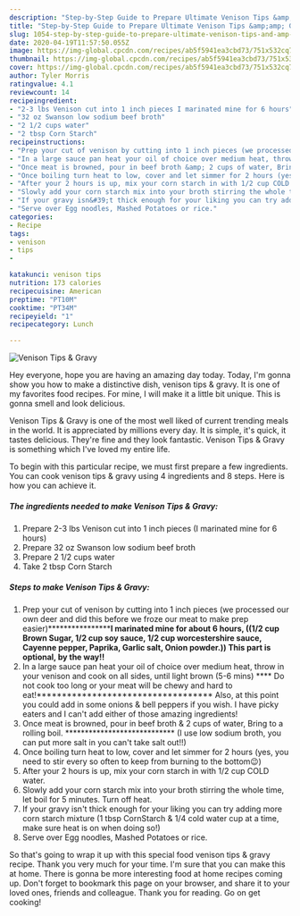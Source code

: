 ```yaml
---
description: "Step-by-Step Guide to Prepare Ultimate Venison Tips &amp;amp; Gravy"
title: "Step-by-Step Guide to Prepare Ultimate Venison Tips &amp;amp; Gravy"
slug: 1054-step-by-step-guide-to-prepare-ultimate-venison-tips-and-amp-gravy
date: 2020-04-19T11:57:50.055Z
image: https://img-global.cpcdn.com/recipes/ab5f5941ea3cbd73/751x532cq70/venison-tips-gravy-recipe-main-photo.jpg
thumbnail: https://img-global.cpcdn.com/recipes/ab5f5941ea3cbd73/751x532cq70/venison-tips-gravy-recipe-main-photo.jpg
cover: https://img-global.cpcdn.com/recipes/ab5f5941ea3cbd73/751x532cq70/venison-tips-gravy-recipe-main-photo.jpg
author: Tyler Morris
ratingvalue: 4.1
reviewcount: 14
recipeingredient:
- "2-3 lbs Venison cut into 1 inch pieces I marinated mine for 6 hours"
- "32 oz Swanson low sodium beef broth"
- "2 1/2 cups water"
- "2 tbsp Corn Starch"
recipeinstructions:
- "Prep your cut of venison by cutting into 1 inch pieces (we processed our own deer and did this before we froze our meat to make prep easier)******************************************I marinated mine for about 6 hours, ((1/2 cup Brown Sugar, 1/2 cup soy sauce, 1/2 cup worcestershire sauce, Cayenne pepper, Paprika, Garlic salt, Onion powder.)) This part is optional, by the way!!**************************"
- "In a large sauce pan heat your oil of choice over medium heat, throw in your venison and cook on all sides, until light brown (5-6 mins) **** Do not cook too long or your meat will be chewy and hard to eat!*********************************** Also, at this point you could add in some onions &amp; bell peppers if you wish. I have picky eaters and I can&#39;t add either of those amazing ingredients!"
- "Once meat is browned, pour in beef broth &amp; 2 cups of water, Bring to a rolling boil. **************************** (I use low sodium broth, you can put more salt in you can&#39;t take salt out!!)"
- "Once boiling turn heat to low, cover and let simmer for 2 hours (yes, you need to stir every so often to keep from burning to the bottom😉)"
- "After your 2 hours is up, mix your corn starch in with 1/2 cup COLD water."
- "Slowly add your corn starch mix into your broth stirring the whole time, let boil for 5 minutes. Turn off heat."
- "If your gravy isn&#39;t thick enough for your liking you can try adding more corn starch mixture (1 tbsp CornStarch &amp; 1/4 cold water cup at a time, make sure heat is on when doing so!)"
- "Serve over Egg noodles, Mashed Potatoes or rice."
categories:
- Recipe
tags:
- venison
- tips
- 

katakunci: venison tips  
nutrition: 173 calories
recipecuisine: American
preptime: "PT10M"
cooktime: "PT34M"
recipeyield: "1"
recipecategory: Lunch

---
```



![Venison Tips &amp; Gravy](https://img-global.cpcdn.com/recipes/ab5f5941ea3cbd73/751x532cq70/venison-tips-gravy-recipe-main-photo.jpg)

Hey everyone, hope you are having an amazing day today. Today, I'm gonna show you how to make a distinctive dish, venison tips &amp; gravy. It is one of my favorites food recipes. For mine, I will make it a little bit unique. This is gonna smell and look delicious.

Venison Tips &amp; Gravy is one of the most well liked of current trending meals in the world. It is appreciated by millions every day. It is simple, it's quick, it tastes delicious. They're fine and they look fantastic. Venison Tips &amp; Gravy is something which I've loved my entire life.




To begin with this particular recipe, we must first prepare a few ingredients. You can cook venison tips &amp; gravy using 4 ingredients and 8 steps. Here is how you can achieve it.

<!--inarticleads1-->

##### The ingredients needed to make Venison Tips &amp; Gravy:

1. Prepare 2-3 lbs Venison cut into 1 inch pieces (I marinated mine for 6 hours)
1. Prepare 32 oz Swanson low sodium beef broth
1. Prepare 2 1/2 cups water
1. Take 2 tbsp Corn Starch




<!--inarticleads2-->

##### Steps to make Venison Tips &amp; Gravy:

1. Prep your cut of venison by cutting into 1 inch pieces (we processed our own deer and did this before we froze our meat to make prep easier)******************************************I marinated mine for about 6 hours, ((1/2 cup Brown Sugar, 1/2 cup soy sauce, 1/2 cup worcestershire sauce, Cayenne pepper, Paprika, Garlic salt, Onion powder.)) This part is optional, by the way!!**************************
1. In a large sauce pan heat your oil of choice over medium heat, throw in your venison and cook on all sides, until light brown (5-6 mins) **** Do not cook too long or your meat will be chewy and hard to eat!*********************************** Also, at this point you could add in some onions &amp; bell peppers if you wish. I have picky eaters and I can&#39;t add either of those amazing ingredients!
1. Once meat is browned, pour in beef broth &amp; 2 cups of water, Bring to a rolling boil. **************************** (I use low sodium broth, you can put more salt in you can&#39;t take salt out!!)
1. Once boiling turn heat to low, cover and let simmer for 2 hours (yes, you need to stir every so often to keep from burning to the bottom😉)
1. After your 2 hours is up, mix your corn starch in with 1/2 cup COLD water.
1. Slowly add your corn starch mix into your broth stirring the whole time, let boil for 5 minutes. Turn off heat.
1. If your gravy isn&#39;t thick enough for your liking you can try adding more corn starch mixture (1 tbsp CornStarch &amp; 1/4 cold water cup at a time, make sure heat is on when doing so!)
1. Serve over Egg noodles, Mashed Potatoes or rice.




So that's going to wrap it up with this special food venison tips &amp; gravy recipe. Thank you very much for your time. I'm sure that you can make this at home. There is gonna be more interesting food at home recipes coming up. Don't forget to bookmark this page on your browser, and share it to your loved ones, friends and colleague. Thank you for reading. Go on get cooking!
